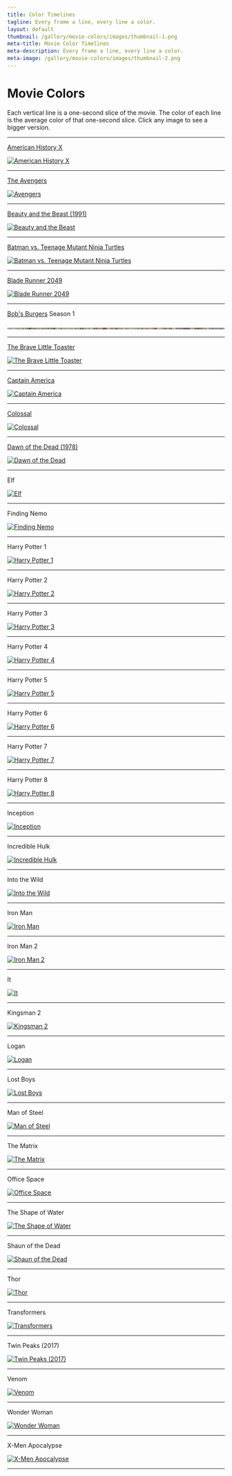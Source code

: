 ```yaml
---
title: Color Timelines
tagline: Every frame a line, every line a color.
layout: default
thumbnail: /gallery/movie-colors/images/thumbnail-1.png
meta-title: Movie Color Timelines
meta-description: Every frame a line, every line a color.
meta-image: /gallery/movie-colors/images/thumbnail-2.png
---
```


<style>
.content img{
  width: 95%;
  height: 100px;
  image-rendering: pixelated;
}
</style>

# Movie Colors

Each vertical line is a one-second slice of the movie. The color of each line is the average color of that one-second slice. Click any image to see a bigger version.

---

[American History X](https://en.wikipedia.org/wiki/American_History_X)

[![American History X
](/gallery/movie-colors/images/timelines/american-history-x-small.png)
](/gallery/movie-colors/images/timelines/american-history-x.jpg)

---

[The Avengers](https://en.wikipedia.org/wiki/The_Avengers_(2012_film))

[![Avengers
](/gallery/movie-colors/images/timelines/avengers-small.png)
](/gallery/movie-colors/images/timelines/avengers.jpg)

---
  
[Beauty and the Beast (1991)](https://en.wikipedia.org/wiki/Beauty_and_the_Beast_(1991_film))

[![Beauty and the Beast
](/gallery/movie-colors/images/timelines/beauty-and-the-beast-small.png)
](/gallery/movie-colors/images/timelines/beauty-and-the-beast.jpg)

---

[Batman vs. Teenage Mutant Ninja Turtles](https://en.wikipedia.org/wiki/Batman_vs._Teenage_Mutant_Ninja_Turtles)

[![Batman vs. Teenage Mutant Ninja Turtles
](/gallery/movie-colors/images/timelines/batman-vs-tmnt-small.png)
](/gallery/movie-colors/images/timelines/batman-vs-tmnt.png)

---

[Blade Runner 2049](https://en.wikipedia.org/wiki/Blade_Runner_2049)

[![Blade Runner 2049
](/gallery/movie-colors/images/timelines/blade-runner-2049-small.png)
](/gallery/movie-colors/images/timelines/blade-runner-2049.jpg)

---

[Bob's Burgers](https://en.wikipedia.org/wiki/Bob%27s_Burgers) Season 1

[![Bob's Burgers Season 1](/gallery/movie-colors/images/timelines/bobs-burgers-1-all.jpg)](/gallery/movie-colors/images/timelines/bobs-burgers-1-poster.png)

---

[The Brave Little Toaster](https://en.wikipedia.org/wiki/The_Brave_Little_Toaster)

[![The Brave Little Toaster
](/gallery/movie-colors/images/timelines/brave-little-toaster-small.png)
](/gallery/movie-colors/images/timelines/brave-little-toaster.jpg)

---

[Captain America](https://en.wikipedia.org/wiki/Captain_America:_The_First_Avenger)

[![Captain America
](/gallery/movie-colors/images/timelines/captain-america-small.png)
](/gallery/movie-colors/images/timelines/captain-america.jpg)

---

[Colossal](https://en.wikipedia.org/wiki/Colossal_(film))

[![Colossal
](/gallery/movie-colors/images/timelines/colossal-small.png)
](/gallery/movie-colors/images/timelines/colossal.jpg)

---

[Dawn of the Dead (1978)](https://en.wikipedia.org/wiki/Dawn_of_the_Dead_(1978_film))

[![Dawn of the Dead
](/gallery/movie-colors/images/timelines/dawn-of-the-dead-small.png)
](/gallery/movie-colors/images/timelines/dawn-of-the-dead.jpg)


---

Elf

[![Elf
](/gallery/movie-colors/images/timelines/elf-small.png)
](/gallery/movie-colors/images/timelines/elf.jpg)

---

Finding Nemo

[![Finding Nemo
](/gallery/movie-colors/images/timelines/finding-nemo-small.png)
](/gallery/movie-colors/images/timelines/finding-nemo.jpg)

---

Harry Potter 1

[![Harry Potter 1
](/gallery/movie-colors/images/timelines/harry-potter-1-small.png)
](/gallery/movie-colors/images/timelines/harry-potter-1.jpg)

---

Harry Potter 2

[![Harry Potter 2
](/gallery/movie-colors/images/timelines/harry-potter-2-small.png)
](/gallery/movie-colors/images/timelines/harry-potter-2.jpg)

---

Harry Potter 3

[![Harry Potter 3
](/gallery/movie-colors/images/timelines/harry-potter-3-small.png)
](/gallery/movie-colors/images/timelines/harry-potter-3.jpg)

---

Harry Potter 4

[![Harry Potter 4
](/gallery/movie-colors/images/timelines/harry-potter-4-small.png)
](/gallery/movie-colors/images/timelines/harry-potter-4.jpg)

---

Harry Potter 5

[![Harry Potter 5
](/gallery/movie-colors/images/timelines/harry-potter-5-small.png)
](/gallery/movie-colors/images/timelines/harry-potter-5.jpg)

---

Harry Potter 6

[![Harry Potter 6
](/gallery/movie-colors/images/timelines/harry-potter-6-small.png)
](/gallery/movie-colors/images/timelines/harry-potter-6.jpg)

---

Harry Potter 7

[![Harry Potter 7
](/gallery/movie-colors/images/timelines/harry-potter-7-small.png)
](/gallery/movie-colors/images/timelines/harry-potter-7.jpg)

---

Harry Potter 8

[![Harry Potter 8
](/gallery/movie-colors/images/timelines/harry-potter-8-small.png)
](/gallery/movie-colors/images/timelines/harry-potter-8.jpg)

---

Inception

[![Inception
](/gallery/movie-colors/images/timelines/inception-small.png)
](/gallery/movie-colors/images/timelines/inception.jpg)

---

Incredible Hulk

[![Incredible Hulk
](/gallery/movie-colors/images/timelines/incredible-hulk-small.png)
](/gallery/movie-colors/images/timelines/incredible-hulk.jpg)

---

Into the Wild

[![Into the Wild
](/gallery/movie-colors/images/timelines/into-the-wild-small.png)
](/gallery/movie-colors/images/timelines/into-the-wild.jpg)

---

Iron Man

[![Iron Man
](/gallery/movie-colors/images/timelines/iron-man-small.png)
](/gallery/movie-colors/images/timelines/iron-man.jpg)

---

Iron Man 2

[![Iron Man 2
](/gallery/movie-colors/images/timelines/iron-man-2-small.png)
](/gallery/movie-colors/images/timelines/iron-man-2.jpg)

---
 
It

[![It
](/gallery/movie-colors/images/timelines/it-small.png)
](/gallery/movie-colors/images/timelines/it.jpg)

---

Kingsman 2

[![Kingsman 2
](/gallery/movie-colors/images/timelines/kingsman-2-small.png)
](/gallery/movie-colors/images/timelines/kingsman-2.jpg)

---

Logan

[![Logan
](/gallery/movie-colors/images/timelines/logan-small.png)
](/gallery/movie-colors/images/timelines/logan.jpg)

---
  
Lost Boys

[![Lost Boys
](/gallery/movie-colors/images/timelines/lost-boys-small.png)
](/gallery/movie-colors/images/timelines/lost-boys.jpg)

---

Man of Steel

[![Man of Steel
](/gallery/movie-colors/images/timelines/man-of-steel-small.png)
](/gallery/movie-colors/images/timelines/man-of-steel.jpg)

---
  
The Matrix

[![The Matrix
](/gallery/movie-colors/images/timelines/matrix-small.png)
](/gallery/movie-colors/images/timelines/matrix.jpg)

---
  
Office Space

[![Office Space
](/gallery/movie-colors/images/timelines/office-space-small.png)
](/gallery/movie-colors/images/timelines/office-space.jpg)

---
  
The Shape of Water

[![The Shape of Water
](/gallery/movie-colors/images/timelines/shape-of-water-small.png)
](/gallery/movie-colors/images/timelines/shape-of-water.jpg)

---
  
Shaun of the Dead

[![Shaun of the Dead
](/gallery/movie-colors/images/timelines/shaun-of-the-dead-small.png)
](/gallery/movie-colors/images/timelines/shaun-of-the-dead.jpg)

---

Thor

[![Thor
](/gallery/movie-colors/images/timelines/thor-small.png)
](/gallery/movie-colors/images/timelines/thor.jpg)

---

Transformers

[![Transformers
](/gallery/movie-colors/images/timelines/transformers-small.png)
](/gallery/movie-colors/images/timelines/transformers.jpg)

---

Twin Peaks (2017)

[![Twin Peaks (2017)
](/gallery/movie-colors/images/timelines/twin-peaks-2017-1-small.png)
](/gallery/movie-colors/images/timelines/twin-peaks-2017-1.jpg)

---

Venom

[![Venom
](/gallery/movie-colors/images/timelines/venom-small.png)
](/gallery/movie-colors/images/timelines/venom.jpg)

---

Wonder Woman

[![Wonder Woman
](/gallery/movie-colors/images/timelines/wonder-woman-small.png)
](/gallery/movie-colors/images/timelines/wonder-woman.jpg)

---

X-Men Apocalypse

[![X-Men Apocalypse
](/gallery/movie-colors/images/timelines/x-men-apocalypse-small.png)
](/gallery/movie-colors/images/timelines/x-men-apocalypse.jpg)

---
